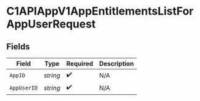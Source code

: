 # C1APIAppV1AppEntitlementsListForAppUserRequest


## Fields

| Field              | Type               | Required           | Description        |
| ------------------ | ------------------ | ------------------ | ------------------ |
| `AppID`            | *string*           | :heavy_check_mark: | N/A                |
| `AppUserID`        | *string*           | :heavy_check_mark: | N/A                |